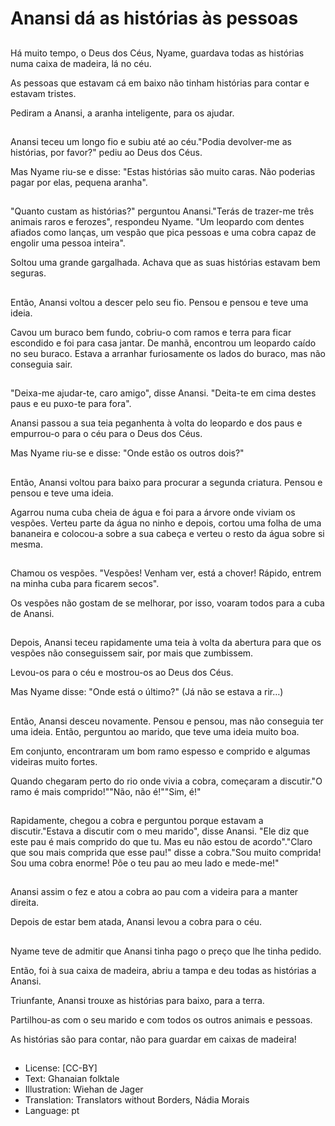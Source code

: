 # Anansi dá as histórias às pessoas

##
Há muito tempo, o Deus dos Céus, Nyame, guardava todas as histórias numa caixa de madeira, lá no céu.

As pessoas que estavam cá em baixo não tinham histórias para contar e estavam tristes.

Pediram a Anansi, a aranha inteligente, para os ajudar.

##
Anansi teceu um longo fio e subiu até ao céu."Podia devolver-me as histórias, por favor?" pediu ao Deus dos Céus.

Mas Nyame riu-se e disse: "Estas histórias são muito caras. Não poderias pagar por elas, pequena aranha".

##
"Quanto custam as histórias?" perguntou Anansi."Terás de trazer-me três animais raros e ferozes", respondeu Nyame. "Um leopardo com dentes afiados como lanças, um vespão que pica pessoas e uma cobra capaz de engolir uma pessoa inteira".

Soltou uma grande gargalhada. Achava que as suas histórias estavam bem seguras.

##
Então, Anansi voltou a descer pelo seu fio. Pensou e pensou e teve uma ideia.

Cavou um buraco bem fundo, cobriu-o com ramos e terra para ficar escondido e foi para casa jantar. De manhã, encontrou um leopardo caído no seu buraco. Estava a arranhar furiosamente os lados do buraco, mas não conseguia sair.

##
"Deixa-me ajudar-te, caro amigo", disse Anansi. "Deita-te em cima destes paus e eu puxo-te para fora".

Anansi passou a sua teia peganhenta à volta do leopardo e dos paus e empurrou-o para o céu para o Deus dos Céus.

Mas Nyame riu-se e disse: "Onde estão os outros dois?"

##
Então, Anansi voltou para baixo para procurar a segunda criatura. Pensou e pensou e teve uma ideia.

Agarrou numa cuba cheia de água e foi para a árvore onde viviam os vespões. Verteu parte da água no ninho e depois, cortou uma folha de uma bananeira e colocou-a sobre a sua cabeça e verteu o resto da água sobre si mesma.

##
Chamou os vespões. "Vespões! Venham ver, está a chover! Rápido, entrem na minha cuba para ficarem secos".

Os vespões não gostam de se melhorar, por isso, voaram todos para a cuba de Anansi.

##
Depois, Anansi teceu rapidamente uma teia à volta da abertura para que os vespões não conseguissem sair, por mais que zumbissem.

Levou-os para o céu e mostrou-os ao Deus dos Céus.

Mas Nyame disse: "Onde está o último?" (Já não se estava a rir…)

##
Então, Anansi desceu novamente. Pensou e pensou, mas não conseguia ter uma ideia. Então, perguntou ao marido, que teve uma ideia muito boa.

Em conjunto, encontraram um bom ramo espesso e comprido e algumas videiras muito fortes.

Quando chegaram perto do rio onde vivia a cobra, começaram a discutir."O ramo é mais comprido!""Não, não é!""Sim, é!"

##
Rapidamente, chegou a cobra e perguntou porque estavam a discutir."Estava a discutir com o meu marido", disse Anansi. "Ele diz que este pau é mais comprido do que tu. Mas eu não estou de acordo"."Claro que sou mais comprida que esse pau!" disse a cobra."Sou muito comprida! Sou uma cobra enorme! Põe o teu pau ao meu lado e mede-me!"

##
Anansi assim o fez e atou a cobra ao pau com a videira para a manter direita.

Depois de estar bem atada, Anansi levou a cobra para o céu.

##
Nyame teve de admitir que Anansi tinha pago o preço que lhe tinha pedido.

Então, foi à sua caixa de madeira, abriu a tampa e deu todas as histórias a Anansi.

Triunfante, Anansi trouxe as histórias para baixo, para a terra.

Partilhou-as com o seu marido e com todos os outros animais e pessoas.

As histórias são para contar, não para guardar em caixas de madeira!

##
* License: [CC-BY]
* Text: Ghanaian folktale
* Illustration: Wiehan de Jager
* Translation: Translators without Borders, Nádia Morais
* Language: pt
